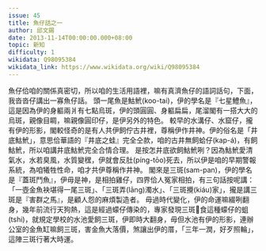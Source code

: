 ```yaml
---
issue: 45
title: 魚仔話之一
author: 邱文錫
date: 2013-11-14T00:00:00.000+08:00
topic: 新知
difficulty: 1
wikidata: Q98095384
wikidata_link: https://www.wikidata.org/wiki/Q98095384
---
```

魚仔佮咱的關係真密切，所以咱的生活用語裡，嘛有真濟魚仔的語詞話句，下面，我沓沓仔講出一寡魚仔話。
頭一尾魚是鮕鮘(koo-tai)，伊的學名是『七星鱧魚』，這是因為伊的身軀兩爿有七點烏斑，伊的頭圓圓、身軀扁扁，尾溜閣有一搭大大的烏斑，親像目睭，嘛親像圓印仔，是伊另外的特色。
較早的水溝仔、水窟仔，攏有伊的形影，閣較怪奇的是有人共伊飼佇古井裡，尊稱伊作井神。伊的俗名是「井底鮕鮘」，意思佮華語的『井底之蛙』完全仝款，咱的古井無飼蛤仔(kap-á)，有飼鮕鮘，所以咱講井底鮕鮘完全合情合理。
是按怎井底欲飼鮕鮘咧？因為鮕鮘愛清氣水，水若臭風，水質變䆀，伊就會反肚(píng-tōo)死去，所以伊是咱的早期警報系統，為咱犧牲性命，咱才共伊尊稱作井神。
閣來是三斑(sam-pan)，伊的學名是『蓋斑鬥魚』，伊毋是神，是相拍雞仔，四界佮人冤家相拍，有三句話按呢講：「一壺金魚袂堪得一尾三斑」、「三斑弄(lāng)濁水」、「三斑攪(kiáu)家」，攏是講三斑是『害群之馬』，是顧人怨的麻煩製造者。
毋過時代變化，伊的命運嘛綴咧翻身，幾年前流行天狗熱，這是經過蠓仔傳染的，專家發現三斑𠢕食這種蠓仔的蛆(tshi)，就規定學校的水池愛飼三斑，伊即時大翻身，毋但水池有伊的形影，連辦公室的金魚缸嘛飼三斑，害金魚大落價，煞讓出伊的厝，「三年一潤，好歹照輪」，這陣三斑行著大時運。